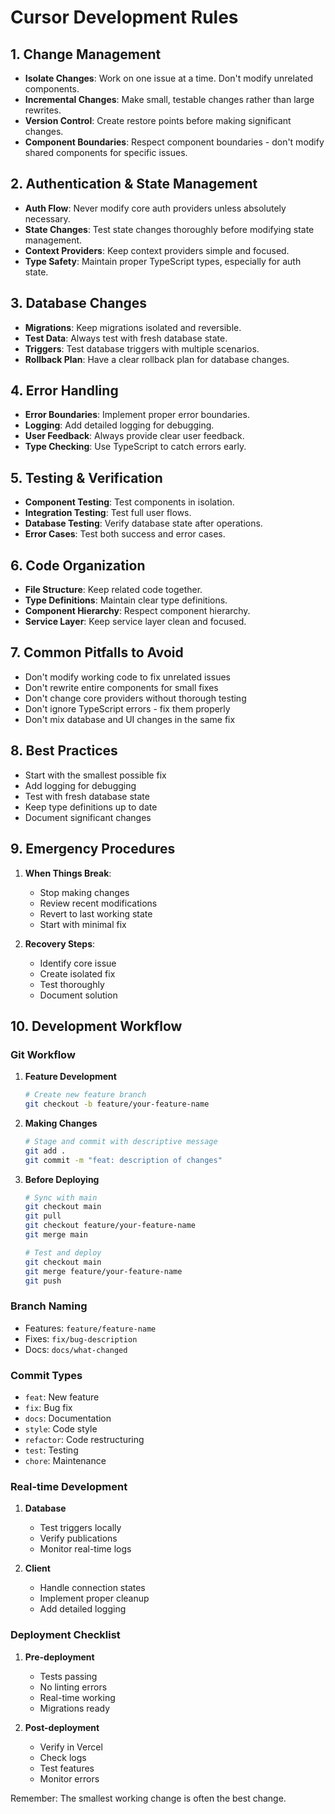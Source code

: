 # Cursor Development Rules

## 1. Change Management
- **Isolate Changes**: Work on one issue at a time. Don't modify unrelated components.
- **Incremental Changes**: Make small, testable changes rather than large rewrites.
- **Version Control**: Create restore points before making significant changes.
- **Component Boundaries**: Respect component boundaries - don't modify shared components for specific issues.

## 2. Authentication & State Management
- **Auth Flow**: Never modify core auth providers unless absolutely necessary.
- **State Changes**: Test state changes thoroughly before modifying state management.
- **Context Providers**: Keep context providers simple and focused.
- **Type Safety**: Maintain proper TypeScript types, especially for auth state.

## 3. Database Changes
- **Migrations**: Keep migrations isolated and reversible.
- **Test Data**: Always test with fresh database state.
- **Triggers**: Test database triggers with multiple scenarios.
- **Rollback Plan**: Have a clear rollback plan for database changes.

## 4. Error Handling
- **Error Boundaries**: Implement proper error boundaries.
- **Logging**: Add detailed logging for debugging.
- **User Feedback**: Always provide clear user feedback.
- **Type Checking**: Use TypeScript to catch errors early.

## 5. Testing & Verification
- **Component Testing**: Test components in isolation.
- **Integration Testing**: Test full user flows.
- **Database Testing**: Verify database state after operations.
- **Error Cases**: Test both success and error cases.

## 6. Code Organization
- **File Structure**: Keep related code together.
- **Type Definitions**: Maintain clear type definitions.
- **Component Hierarchy**: Respect component hierarchy.
- **Service Layer**: Keep service layer clean and focused.

## 7. Common Pitfalls to Avoid
- Don't modify working code to fix unrelated issues
- Don't rewrite entire components for small fixes
- Don't change core providers without thorough testing
- Don't ignore TypeScript errors - fix them properly
- Don't mix database and UI changes in the same fix

## 8. Best Practices
- Start with the smallest possible fix
- Add logging for debugging
- Test with fresh database state
- Keep type definitions up to date
- Document significant changes

## 9. Emergency Procedures
1. **When Things Break**:
   - Stop making changes
   - Review recent modifications
   - Revert to last working state
   - Start with minimal fix

2. **Recovery Steps**:
   - Identify core issue
   - Create isolated fix
   - Test thoroughly
   - Document solution

## 10. Development Workflow

### Git Workflow

1. **Feature Development**
   ```bash
   # Create new feature branch
   git checkout -b feature/your-feature-name
   ```

2. **Making Changes**
   ```bash
   # Stage and commit with descriptive message
   git add .
   git commit -m "feat: description of changes"
   ```

3. **Before Deploying**
   ```bash
   # Sync with main
   git checkout main
   git pull
   git checkout feature/your-feature-name
   git merge main

   # Test and deploy
   git checkout main
   git merge feature/your-feature-name
   git push
   ```

### Branch Naming
- Features: `feature/feature-name`
- Fixes: `fix/bug-description`
- Docs: `docs/what-changed`

### Commit Types
- `feat`: New feature
- `fix`: Bug fix
- `docs`: Documentation
- `style`: Code style
- `refactor`: Code restructuring
- `test`: Testing
- `chore`: Maintenance

### Real-time Development
1. **Database**
   - Test triggers locally
   - Verify publications
   - Monitor real-time logs

2. **Client**
   - Handle connection states
   - Implement proper cleanup
   - Add detailed logging

### Deployment Checklist
1. **Pre-deployment**
   - Tests passing
   - No linting errors
   - Real-time working
   - Migrations ready

2. **Post-deployment**
   - Verify in Vercel
   - Check logs
   - Test features
   - Monitor errors

Remember: The smallest working change is often the best change.

